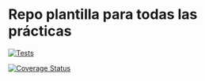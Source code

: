 # Repo plantilla para todas las prácticas

[![Tests](https://github.com/LeandroArmas/personal_repo/actions/workflows/node.js.yml/badge.svg?branch=main)](https://github.com/LeandroArmas/personal_repo/actions/workflows/node.js.yml)

[![Coverage Status](https://coveralls.io/repos/github/LeandroArmas/personal_repo/badge.svg?branch=main)](https://coveralls.io/github/LeandroArmas/personal_repo?branch=main)
